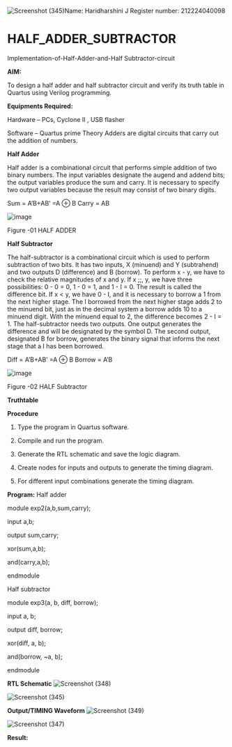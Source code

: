 ![Screenshot (345)](https://github.com/user-attachments/assets/077c05ab-7420-4c58-925e-44a3f6beb799)Name: Haridharshini J
Register number: 212224040098
# HALF_ADDER_SUBTRACTOR

Implementation-of-Half-Adder-and-Half Subtractor-circuit

**AIM:**

To design a half adder and half subtractor circuit and verify its truth table in Quartus using Verilog programming.

**Equipments Required:**

Hardware – PCs, Cyclone II , USB flasher 

Software – Quartus prime Theory Adders are digital circuits that carry out the addition of numbers.

**Half Adder**

Half adder is a combinational circuit that performs simple addition of two binary numbers. The input variables designate the augend and addend bits; the output variables produce the sum and carry. It is necessary to specify two output variables because the result may consist of two binary digits.

Sum = A’B+AB’ =A ⊕ B Carry = AB

![image](https://github.com/naavaneetha/HALF_ADDER_SUBTRACTOR/assets/154305477/bd4a0b2c-cdbc-4184-ab08-81578f121e1f)

Figure -01 HALF ADDER

**Half Subtractor**

The half-subtractor is a combinational circuit which is used to perform subtraction of two bits. It has two inputs, X (minuend) and Y (subtrahend) and two outputs D (difference) and B (borrow). To perform x - y, we have to check the relative magnitudes of x and y. If x ;;, y, we have three possibilities: 0 - 0 = 0, 1 - 0 = 1, and 1 - I = 0. The result is called the difference bit. If x < y, we have 0 - I, and it is necessary to borrow a 1 from the next higher stage. The I borrowed from the next higher stage adds 2 to the minuend bit, just as in the decimal system a borrow adds 10 to a minuend digit. With the minuend equal to 2, the difference becomes 2 - I = 1. The half-subtractor needs two outputs. One output generates the difference and will be designated by the symbol D. The second output, designated B for borrow, generates the binary signal that informs the next stage that a I has been borrowed. 

Diff = A’B+AB’ =A ⊕ B
Borrow = A’B

 ![image](https://github.com/naavaneetha/HALF_ADDER_SUBTRACTOR/assets/154305477/d76b099c-513f-4e7c-843a-e2fd028a531a)

Figure -02 HALF Subtractor

**Truthtable**

**Procedure**

1.	Type the program in Quartus software.

2.	Compile and run the program.

3.	Generate the RTL schematic and save the logic diagram.

4.	Create nodes for inputs and outputs to generate the timing diagram.

5.	For different input combinations generate the timing diagram.


**Program:**
Half adder

module exp2(a,b,sum,carry);

input a,b;

output sum,carry;

xor(sum,a,b);

and(carry,a,b);

endmodule

Half subtractor

module exp3(a, b, diff, borrow);

input a, b;

output diff, borrow;

xor(diff, a, b);

and(borrow, ~a, b); 

endmodule



**RTL Schematic**
![Screenshot (348)](https://github.com/user-attachments/assets/96776a7f-a8c1-4493-8b67-6f2d7adb9433)

![Screenshot (345)](https://github.com/user-attachments/assets/9e8561b4-abfb-4830-81ac-0d51060af9fc)


**Output/TIMING Waveform**
![Screenshot (349)](https://github.com/user-attachments/assets/23fa1b8f-83f7-4c6d-9a90-8a3924341898)

![Screenshot (347)](https://github.com/user-attachments/assets/abd275ce-a0dd-4d1a-9481-3377589d8a39)






**Result:**

